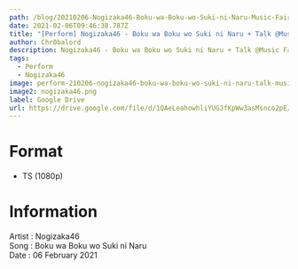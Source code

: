 ```yaml
---
path: /blog/20210206-Nogizaka46-Boku-wa-Boku-wo-Suki-ni-Naru-Music-Fair
date: 2021-02-06T09:46:38.787Z
title: "[Perform] Nogizaka46 - Boku wa Boku wo Suki ni Naru + Talk @Music Fair"
author: Chr0balord
description: Nogizaka46 - Boku wa Boku wo Suki ni Naru + Talk @Music Fair
tags:
  - Perform
  - Nogizaka46
image: perform-210206-nogizaka46-boku-wa-boku-wo-suki-ni-naru-talk-music-fair.ts_thumbs.jpg
image2: nogizaka46.png
label: Google Drive
url: https://drive.google.com/file/d/1QAeLeahowhliYUGJfKpWw3asMsnco2pE/view?usp=sharing
---
```

# Format

* TS (1080p)

# Information

Artist : Nogizaka46 <br>Song : Boku wa Boku wo Suki ni Naru <br>
Date : 06 February 2021